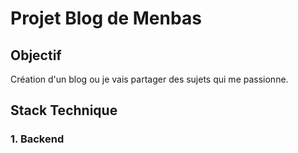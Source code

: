 # Projet Blog de Menbas

## Objectif

Création d'un blog ou je vais partager des sujets qui me passionne.

## Stack Technique

### 1. Backend

